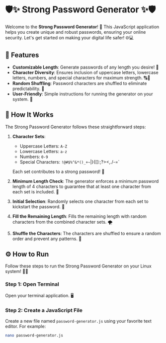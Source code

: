 # 🛡️✨ Strong Password Generator ✨🛡️

Welcome to the **Strong Password Generator**! 🔑 This JavaScript application helps you create unique and robust passwords, ensuring your online security. Let's get started on making your digital life safer! 🌐💻

## 🚀 Features
- **Customizable Length**: Generate passwords of any length you desire! 📏
- **Character Diversity**: Ensures inclusion of uppercase letters, lowercase letters, numbers, and special characters for maximum strength. 🔠🔢
- **Random Shuffling**: Password characters are shuffled to eliminate predictability. 🔀
- **User-Friendly**: Simple instructions for running the generator on your system. 📜

## 🧩 How It Works

The Strong Password Generator follows these straightforward steps:

1. **Character Sets**: 
   - Uppercase Letters: `A-Z`
   - Lowercase Letters: `a-z`
   - Numbers: `0-9`
   - Special Characters: `!@#$%^&*()_+~`|}{[]:;?><,./-=`
   
   Each set contributes to a strong password! 🌈

2. **Minimum Length Check**: 
   The generator enforces a minimum password length of 4 characters to guarantee that at least one character from each set is included. 🛑

3. **Initial Selection**: 
   Randomly selects one character from each set to kickstart the password. 🎉

4. **Fill the Remaining Length**: 
   Fills the remaining length with random characters from the combined character sets. 🌪️

5. **Shuffle the Characters**: 
   The characters are shuffled to ensure a random order and prevent any patterns. 🔄

## ⚙️ How to Run

Follow these steps to run the Strong Password Generator on your Linux system! 🐧✨

### Step 1: Open Terminal
Open your terminal application. 🖥️

### Step 2: Create a JavaScript File
Create a new file named `password-generator.js` using your favorite text editor. For example:
```bash
nano password-generator.js
